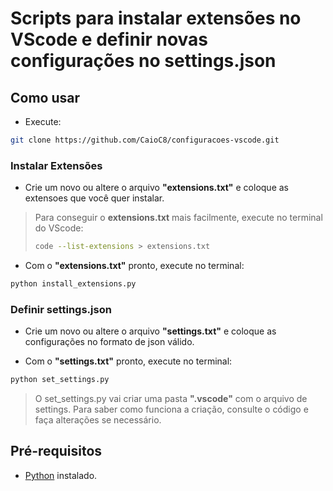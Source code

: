 # Scripts para instalar extensões no VScode e definir novas configurações no settings.json

## Como usar

- Execute:

```bash
git clone https://github.com/CaioC8/configuracoes-vscode.git
```

### Instalar Extensões

- Crie um novo ou altere o arquivo **"extensions.txt"** e coloque as extensoes que você quer instalar.

> Para conseguir o **extensions.txt** mais facilmente, execute no terminal do VScode:
>
> ```bash
> code --list-extensions > extensions.txt
> ```

- Com o **"extensions.txt"** pronto, execute no terminal:

```bash
python install_extensions.py
```

### Definir settings.json

- Crie um novo ou altere o arquivo **"settings.txt"** e coloque as configurações no formato de json válido.

- Com o **"settings.txt"** pronto, execute no terminal:

```bash
python set_settings.py
```

> O set_settings.py vai criar uma pasta **".vscode"** com o arquivo de settings. Para saber como funciona a criação, consulte o código e faça alterações se necessário.

## Pré-requisitos

- [Python](https://www.python.org/downloads) instalado.
